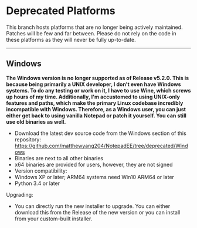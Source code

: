 # Deprecated Platforms
This branch hosts platforms that are no longer being actively maintained. Patches will be few and far between. Please do not rely on the code in these platforms as they will never be fully up-to-date.

-----
Windows
-----
**The Windows version is no longer supported as of Release v5.2.0. This is because being primarily a UNIX developer, I don't even have Windows systems. To do any testing or work on it, I have to use Wine, which screws up hours of my time. Additionally, I'm accustomed to using UNIX-only features and paths, which make the primary Linux codebase incredibly incompatible with Windows. Therefore, as a Windows user, you can just either get back to using vanilla Notepad or patch it yourself. You can still use old binaries as well.**

- Download the latest dev source code from the Windows section of this repository: https://github.com/matthewyang204/NotepadEE/tree/deprecated/Windows
- Binaries are next to all other binaries
- x64 binaries are provided for users, however, they are not signed
- Version compatibility:
- Windows XP or later; ARM64 systems need Win10 ARM64 or later
- Python 3.4 or later

Upgrading:
- You can directly run the new installer to upgrade. You can either download this from the Release of the new version or you can install from your custom-built installer.
